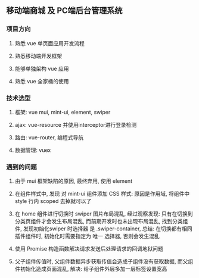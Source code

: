 ## 移动端商城 及 PC端后台管理系统

### 项目方向

 1. 熟悉 vue 单页面应用开发流程
 
 2. 熟悉移动端开发框架
 
 3. 能够单独架构 vue 应用
 
 4. 熟悉 vue 全家桶的使用
 
### 技术选型

 1. 框架: vue mui, mint-ui, element, swiper
 
 2. ajax: vue-resource 并使用interceptor进行登录检测
 
 3. 路由: vue-router, 编程式导航
 
 4. 数据管理: vuex

### 遇到的问题

1. 由于 mui 框架缺陷的原因, 最终弃用, 使用 element 

2. 在组件样式中, 发现 对 mint-ui 组件添加 CSS 样式: 原因是作用域, 将组件中 style 行内 scoped 去掉就可以了

3. 在 home 组件进行切换时 swiper 图片布局混乱, 经过观察发现: 只有在切换到 分类页组件才会发生布局混乱, 而前期开发时也未出现布局混乱, 找到分类组件,
发现初始化swiper 时选择器 是 .swiper-container, 总结: 在切换都有相同插件组件时, 初始化时需要指定为 唯一 选择器, 否则会发生混乱

4. 使用 Promise 构造函数解决请求发送后处理请求的回调地狱问题

5. 父子组件传值时, 父组件数据异步获取传值会造成子组件没有获取数据, 而父组件初始化造成页面混乱, 解决: 给子组件外层多加一层标签设置宽高